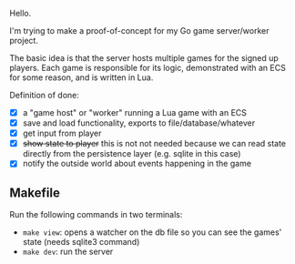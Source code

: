 Hello.

I'm trying to make a proof-of-concept for my Go game server/worker project.

The basic idea is that the server hosts multiple games for the signed up
players. Each game is responsible for its logic, demonstrated with an ECS for
some reason, and is written in Lua.

Definition of done:

- [x] a "game host" or "worker" running a Lua game with an ECS
- [x] save and load functionality, exports to file/database/whatever
- [x] get input from player
- [x] ~~show state to player~~ this is not not needed because we can read state directly from the persistence layer (e.g. sqlite in this case)
- [x] notify the outside world about events happening in the game

## Makefile

Run the following commands in two terminals:

- `make view`: opens a watcher on the db file so you can see the games' state (needs sqlite3 command)
- `make dev`: run the server
